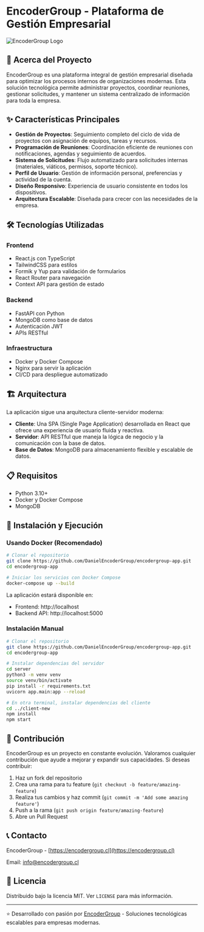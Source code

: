 # EncoderGroup - Plataforma de Gestión Empresarial

![EncoderGroup Logo](https://via.placeholder.com/800x200/0078D7/FFFFFF?text=EncoderGroup)

## 🚀 Acerca del Proyecto

EncoderGroup es una plataforma integral de gestión empresarial diseñada para optimizar los procesos internos de organizaciones modernas. Esta solución tecnológica permite administrar proyectos, coordinar reuniones, gestionar solicitudes, y mantener un sistema centralizado de información para toda la empresa.

## ✨ Características Principales

- **Gestión de Proyectos**: Seguimiento completo del ciclo de vida de proyectos con asignación de equipos, tareas y recursos.
- **Programación de Reuniones**: Coordinación eficiente de reuniones con notificaciones, agendas y seguimiento de acuerdos.
- **Sistema de Solicitudes**: Flujo automatizado para solicitudes internas (materiales, viáticos, permisos, soporte técnico).
- **Perfil de Usuario**: Gestión de información personal, preferencias y actividad de la cuenta.
- **Diseño Responsivo**: Experiencia de usuario consistente en todos los dispositivos.
- **Arquitectura Escalable**: Diseñada para crecer con las necesidades de la empresa.

## 🛠️ Tecnologías Utilizadas

### Frontend
- React.js con TypeScript
- TailwindCSS para estilos
- Formik y Yup para validación de formularios
- React Router para navegación
- Context API para gestión de estado

### Backend
- FastAPI con Python
- MongoDB como base de datos
- Autenticación JWT
- APIs RESTful

### Infraestructura
- Docker y Docker Compose
- Nginx para servir la aplicación
- CI/CD para despliegue automatizado

## 🏗️ Arquitectura

La aplicación sigue una arquitectura cliente-servidor moderna:

- **Cliente**: Una SPA (Single Page Application) desarrollada en React que ofrece una experiencia de usuario fluida y reactiva.
- **Servidor**: API RESTful que maneja la lógica de negocio y la comunicación con la base de datos.
- **Base de Datos**: MongoDB para almacenamiento flexible y escalable de datos.

## 📋 Requisitos

- Python 3.10+
- Docker y Docker Compose
- MongoDB

## 🚀 Instalación y Ejecución

### Usando Docker (Recomendado)

```bash
# Clonar el repositorio
git clone https://github.com/DanielEncoderGroup/encodergroup-app.git
cd encodergroup-app

# Iniciar los servicios con Docker Compose
docker-compose up --build
```

La aplicación estará disponible en:
- Frontend: http://localhost
- Backend API: http://localhost:5000

### Instalación Manual

```bash
# Clonar el repositorio
git clone https://github.com/DanielEncoderGroup/encodergroup-app.git
cd encodergroup-app

# Instalar dependencias del servidor
cd server
python3 -m venv venv
source venv/bin/activate
pip install -r requirements.txt
uvicorn app.main:app --reload

# En otra terminal, instalar dependencias del cliente
cd ../client-new
npm install
npm start
```

## 🤝 Contribución

EncoderGroup es un proyecto en constante evolución. Valoramos cualquier contribución que ayude a mejorar y expandir sus capacidades. Si deseas contribuir:

1. Haz un fork del repositorio
2. Crea una rama para tu feature (`git checkout -b feature/amazing-feature`)
3. Realiza tus cambios y haz commit (`git commit -m 'Add some amazing feature'`)
4. Push a la rama (`git push origin feature/amazing-feature`)
5. Abre un Pull Request

## 📞 Contacto

EncoderGroup - [https://encodergroup.cl](https://encodergroup.cl)

Email: info@encodergroup.cl

## 📄 Licencia

Distribuido bajo la licencia MIT. Ver `LICENSE` para más información.

---

⭐️ Desarrollado con pasión por [EncoderGroup](https://github.com/DanielEncoderGroup) - Soluciones tecnológicas escalables para empresas modernas.
